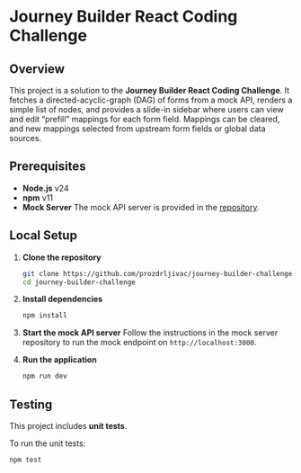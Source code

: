 # Journey Builder React Coding Challenge

## Overview

This project is a solution to the **Journey Builder React Coding Challenge**. It fetches a directed-acyclic-graph (DAG) of forms from a mock API, renders a simple list of nodes, and provides a slide-in sidebar where users can view and edit “prefill” mappings for each form field. Mappings can be cleared, and new mappings selected from upstream form fields or global data sources.

## Prerequisites

- **Node.js** v24
- **npm** v11
- **Mock Server**
  The mock API server is provided in the [repository](https://github.com/mosaic-avantos/frontendchallengeserver).

## Local Setup

1. **Clone the repository**

   ```sh
   git clone https://github.com/prozdrljivac/journey-builder-challenge.git
   cd journey-builder-challenge
   ```

2. **Install dependencies**

   ```sh
   npm install
   ```

3. **Start the mock API server**
   Follow the instructions in the mock server repository to run the mock endpoint on `http://localhost:3000`.

4. **Run the application**

   ```sh
   npm run dev
   ```

## Testing

This project includes **unit tests**.

To run the unit tests:

```sh
npm test
```
